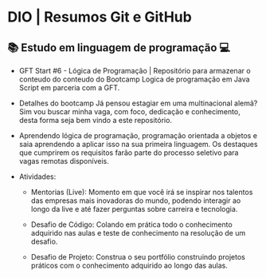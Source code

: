 # DIO | Resumos Git e GitHub

## 📚 Estudo em linguagem de programação 💻 

- GFT Start #6 - Lógica de Programação | Repositório para armazenar o conteudo do conteudo do Bootcamp Logica de programação em Java Script em parceria com a GFT.

- Detalhes do bootcamp
Já pensou estagiar em uma multinacional alemã? Sim vou buscar minha vaga, com foco, dedicação e conhecimento, desta forma seja bem vindo a este repositório.

- Aprendendo lógica de programação, programação orientada a objetos e saia aprendendo a aplicar isso na sua primeira linguagem. Os destaques que cumprirem os requisitos farão parte do processo seletivo para vagas remotas disponíveis.


- Atividades:
  * Mentorias (Live): Momento em que você irá se inspirar nos talentos das empresas mais inovadoras do mundo, podendo interagir ao longo da live e até fazer perguntas sobre carreira e tecnologia.

  * Desafio de Código: Colando em prática todo o conhecimento adquirido nas aulas e teste de conhecimento na resolução de um desafio.

  * Desafio de Projeto: Construa o seu portfólio construindo projetos práticos com o conhecimento adquirido ao longo das aulas.
